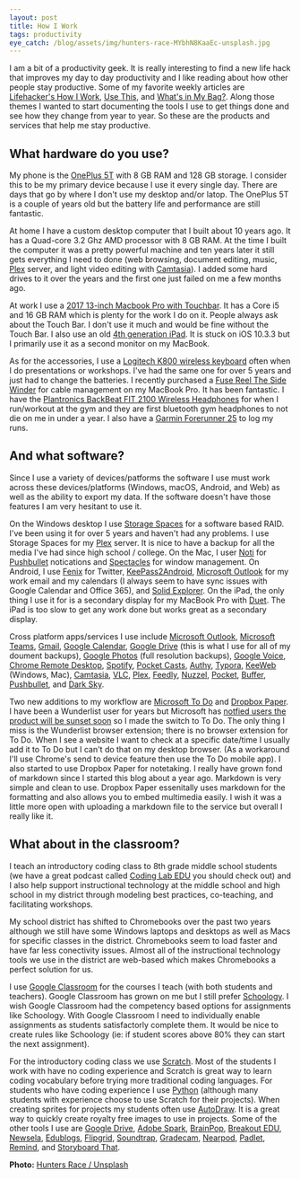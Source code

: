 ```yaml
---
layout: post
title: How I Work
tags: productivity
eye_catch: /blog/assets/img/hunters-race-MYbhN8KaaEc-unsplash.jpg
---
```


I am a bit of a productivity geek.  It is really interesting to find a new life hack that improves my day to day productivity and I like reading about how other people stay productive.  Some of my favorite weekly articles are [Lifehacker's How I Work](https://lifehacker.com/c/how-i-work), [Use This](https://usesthis.com/), and [What's in My Bag?]([https://www.getrevue.co/profile/wimb?utm_campaign=Issue&utm_content=profilename&utm_medium=email&utm_source=What%27s+in+my+bag%3F](https://www.getrevue.co/profile/wimb?utm_campaign=Issue&utm_content=profilename&utm_medium=email&utm_source=What's+in+my+bag%3F)).  Along those themes I wanted to start documenting the tools I use to get things done and see how they change from year to year.  So these are the products and services that help me stay productive.

<!--more-->

## What hardware do you use?

My phone is the [OnePlus 5T](https://www.oneplus.com/support/spec/oneplus-5t) with 8 GB RAM and 128 GB storage.  I consider this to be my primary device because I use it every single day.  There are days that go by where I don't use my desktop and/or latop.  The OnePlus 5T is a couple of years old but the battery life and performance are still fantastic.  

At home I have a custom desktop computer that I built about 10 years ago.  It has a Quad-core 3.2 Ghz AMD processor with 8 GB RAM.  At the time I built the computer it was a pretty powerful machine and ten years later it still gets everything I need to done (web browsing, document editing, music, [Plex](https://www.plex.tv/) server, and light video editing with [Camtasia](https://www.techsmith.com/video-editor.html)).  I added some hard drives to it over the years and the first one just failed on me a few months ago.  

At work I use a [2017 13-inch Macbook Pro with Touchbar](https://everymac.com/systems/apple/macbook_pro/specs/macbook-pro-core-i5-3.1-13-mid-2017-retina-display-touch-bar-specs.html).  It has a Core i5 and 16 GB RAM which is plenty for the work I do on it.  People always ask about the Touch Bar.  I don't use it much and would be fine without the Touch Bar.  I also use an old [4th generation iPad](https://everymac.com/systems/apple/ipad/specs/apple-ipad-a1458-4th-gen-late-2012-wi-fi-only-specs.html).  It is stuck on iOS 10.3.3 but I primarily use it as a second monitor on my MacBook.  

As for the accessories, I use a [Logitech K800 wireless keyboard](https://www.amazon.com/Logitech-Wireless-Keyboard-Control-Touchpad/dp/B014EUQOGK_) often when I do presentations or workshops.  I've had the same one for over 5 years and just had to change the batteries.  I recently purchased a [Fuse Reel The Side Winder](https://www.amazon.com/gp/product/B07BB7X88Y/ref=ppx_yo_dt_b_asin_title_o01_s00?ie=UTF8&psc=1) for cable management on my MacBook Pro.  It has been fantastic.  I have the [Plantronics BackBeat FIT 2100 Wireless Headphones](https://www.amazon.com/Plantronics-BackBeat-Headphones-Sweatproof-Waterproof/dp/B07FTJVZC1) for when I run/workout at the gym and they are first bluetooth gym headphones to not die on me in under a year.  I also have a [Garmin Forerunner 25](https://www.amazon.com/Garmin-Forerunner-25-Large-Black/dp/B013GVDTI4) to log my runs.

## And what software?

Since I use a variety of devices/patforms the software I use must work across these devices/platforms (Windows, macOS, Android, and Web) as well as the ability to export my data.  If the software doesn't have those features I am very hesitant to use it.

On the Windows desktop I use [Storage Spaces](https://docs.microsoft.com/en-us/windows-server/storage/storage-spaces/overview) for a software based RAID.  I've been using it for over 5 years and haven't had any problems.  I use Storage Spaces for my [Plex](https://www.plex.tv/) server.  It is nice to have a backup for all the media I've had since high school / college.  On the Mac, I user [Noti](https://noti.center/) for [Pushbullet](https://www.pushbullet.com/) notications and [Spectacles](https://www.spectacleapp.com/) for window management.  On Android, I use [Fenix](https://play.google.com/store/apps/details?id=it.mvilla.android.fenix2&hl=en_US) for Twitter, [KeePass2Android](https://play.google.com/store/apps/details?id=keepass2android.keepass2android&hl=en_US), [Microsoft Outlook](https://play.google.com/store/apps/details?id=com.microsoft.office.outlook&hl=en_US) for my work email and my calendars (I always seem to have sync issues with Google Calendar and Office 365), and [Solid Explorer](https://play.google.com/store/apps/details?id=pl.solidexplorer2&hl=en_US).  On the iPad, the only thing I use it for is a secondary display for my MacBook Pro with [Duet](https://www.duetdisplay.com/).  The iPad is too slow to get any work done but works great as a secondary display.

Cross platform apps/services I use include [Microsoft Outlook](https://products.office.com/en-ww/outlook/email-and-calendar-software-microsoft-outlook), [Microsoft Teams](https://products.office.com/en-us/microsoft-teams/group-chat-software), [Gmail](https://www.google.com/gmail/), [Google Calendar](https://calendar.google.com/), [Google Drive](https://www.google.com/drive/) (this is what I use for all of my doument backups), [Google Photos](https://www.google.com/photos/about/) (full resolution backups), [Google Voice](https://voice.google.com/), [Chrome Remote Desktop](https://remotedesktop.google.com/), [Spotify](https://www.spotify.com/), [Pocket Casts](https://www.pocketcasts.com/), [Authy](https://authy.com/), [Typora](https://www.typora.io/), [KeeWeb](https://keeweb.info/) (Windows, Mac), [Camtasia](https://www.techsmith.com/video-editor.html), [VLC](https://www.videolan.org/vlc/index.html), [Plex](https://www.plex.tv/), [Feedly](https://feedly.com/), [Nuzzel](https://developers.nuzzel.com/), [Pocket](https://getpocket.com/), [Buffer](https://buffer.com/), [Pushbullet](https://www.pushbullet.com/), and [Dark Sky](https://darksky.net/).

Two new additions to my workflow are [Microsoft To Do](https://todo.microsoft.com/) and [Dropbox Paper](https://www.dropbox.com/paper).  I have been a Wunderlist user for years but Microsoft has [notfied users the product will be sunset soon](https://www.wunderlist.com/blog/join-us-on-our-new-journey/) so I made the switch to To Do.  The only thing I miss is the Wunderlist browser extension; there is no browser extension for To Do.  When I see a website I want to check at a specific date/time I usually add it to To Do but I can't do that on my desktop browser.  (As a workaround I'll use Chrome's send to device feature then use the To Do mobile app).  I also started to use Dropbox Paper for notetaking.  I really have grown fond of markdown since I started this blog about a year ago.  Markdown is very simple and clean to use.  Dropbox Paper essenitally uses markdown for the formatting and also allows you to embed multimedia easily.  I wish it was a little more open with uploading a markdown file to the service but overall I really like it.

## What about in the classroom?

I teach an introductory coding class to 8th grade middle school students (we have a great podcast called [Coding Lab EDU](https://anchor.fm/mrmurrayedu) you should check out) and I also help support instructional technology at the middle school and high school in my district through modeling best practices, co-teaching, and facilitating workshops.  

My school district has shifted to Chromebooks over the past two years although we still have some Windows laptops and desktops as well as Macs for specific classes in the district.  Chromebooks seem to load faster and have far less conectivity issues.  Almost all of the instructional technology tools we use in the district are web-based which makes Chromebooks a perfect solution for us.  

I use [Google Classroom](https://classroom.google.com/) for the courses I teach (with both students and teachers).  Google Classroom has grown on me but I still prefer [Schoology](https://www.schoology.com/).  I wish Google Classroom had the competency based options for assignments like Schoology.  With Google Classroom I need to individually enable assignments as students satisfactorly complete them.  It would be nice to create rules like Schoology (ie: if student scores above 80% they can start the next assignment).

For the introductory coding class we use [Scratch](https://scratch.mit.edu/).  Most of the students I work with have no coding experience and Scratch is great way to learn coding vocabulary before trying more traditional coding languages.  For students who  have coding experience I use [Python](https://www.python.org/) (although many students with experience choose to use Scratch for their projects).  When creating sprites for projects my students often use [AutoDraw](https://www.autodraw.com/).  It is a great way to quickly create royalty free images to use in projects.  Some of the other tools I use are [Google Drive](https://www.google.com/drive/), [Adobe Spark](https://spark.adobe.com/), [BrainPop](https://www.brainpop.com/), [Breakout EDU](https://www.breakoutedu.com/), [Newsela](https://newsela.com/), [Edublogs](https://edublogs.org/), [Flipgrid](https://flipgrid.com/), [Soundtrap](https://www.soundtrap.com/), [Gradecam](https://gradecam.com/), [Nearpod](https://nearpod.com/), [Padlet](https://padlet.com/), [Remind](https://www.remind.com/), and [Storyboard That](https://www.storyboardthat.com/).

**Photo:** [Hunters Race / Unsplash](https://unsplash.com/photos/MYbhN8KaaEc)